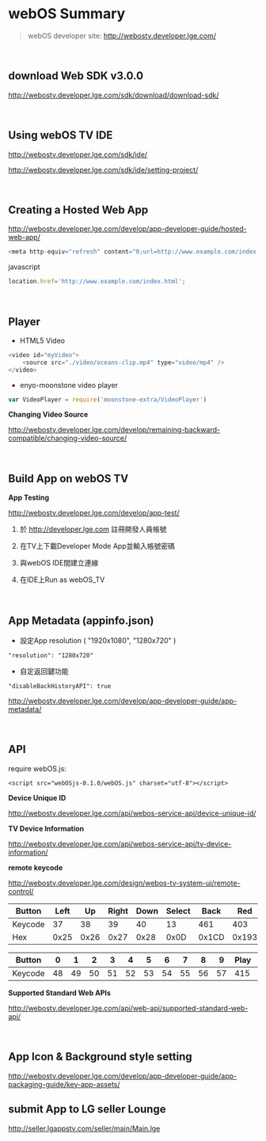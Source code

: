 # webOS Summary
> webOS developer site: http://webostv.developer.lge.com/

<br />

## download Web SDK v3.0.0
http://webostv.developer.lge.com/sdk/download/download-sdk/

<br />

## Using webOS TV IDE
http://webostv.developer.lge.com/sdk/ide/

http://webostv.developer.lge.com/sdk/ide/setting-project/

<br />

## Creating a Hosted Web App
http://webostv.developer.lge.com/develop/app-developer-guide/hosted-web-app/
```javascript
<meta http-equiv="refresh" content="0;url=http://www.example.com/index.html">
```

javascript
```javascript
location.href='http://www.example.com/index.html';
```

<br />

## Player
 * HTML5 Video
```javascript
<video id="myVideo">
    <source src="./video/oceans-clip.mp4" type="video/mp4" />
</video>

```
 * enyo-moonstone video player
```javascript
var VideoPlayer = require('moonstone-extra/VideoPlayer')
```

**Changing Video Source**

http://webostv.developer.lge.com/develop/remaining-backward-compatible/changing-video-source/


<br />

## Build App on webOS TV

**App Testing**

http://webostv.developer.lge.com/develop/app-test/

1. 於 http://developer.lge.com 註冊開發人員帳號

2. 在TV上下載Developer Mode App並輸入帳號密碼

3. 與webOS IDE間建立連線

4. 在IDE上Run as webOS_TV

<br />

## App Metadata (appinfo.json)
 * 設定App resolution ( "1920x1080", "1280x720" )
```
"resolution": "1280x720"
```
 * 自定返回鍵功能
```
"disableBackHistoryAPI": true
```
http://webostv.developer.lge.com/develop/app-developer-guide/app-metadata/
 
 <br />
 
## API
require webOS.js:
```
<script src="webOSjs-0.1.0/webOS.js" charset="utf-8"></script>
```

**Device Unique ID**

http://webostv.developer.lge.com/api/webos-service-api/device-unique-id/

**TV Device Information**

http://webostv.developer.lge.com/api/webos-service-api/tv-device-information/
 
**remote keycode**

http://webostv.developer.lge.com/design/webos-tv-system-ui/remote-control/

Button  | Left | Up   | Right | Down | Select | Back  | Red   | Green | Yellow | Blue
------- | ---- | ---- | ----- | ---- | ------ | ----- | ----- | ----- | ------ | -----
Keycode | 37   | 38   | 39    | 40   | 13     | 461   | 403   | 404   | 405    | 406
Hex     | 0x25 | 0x26 | 0x27  | 0x28 | 0x0D   | 0x1CD | 0x193 | 0x194 | 0x195  | 0x196

Button  | 0   | 1   | 2   | 3   | 4   | 5   | 6   | 7   | 8   | 9   | Play | Pause | Backward | Forward
------- | --- | --- | --- | --- | --- | --- | --- | --- | --- | --- | ---- | ----- | -------- | -------
Keycode | 48  | 49  | 50  | 51  | 52  | 53  | 54  | 55  | 56  | 57  | 415  | 19    | 412      | 417

**Supported Standard Web APIs**

http://webostv.developer.lge.com/api/web-api/supported-standard-web-api/

<br />
 
## App Icon & Background style setting
http://webostv.developer.lge.com/develop/app-developer-guide/app-packaging-guide/key-app-assets/
 
## submit App to LG seller Lounge
http://seller.lgappstv.com/seller/main/Main.lge
